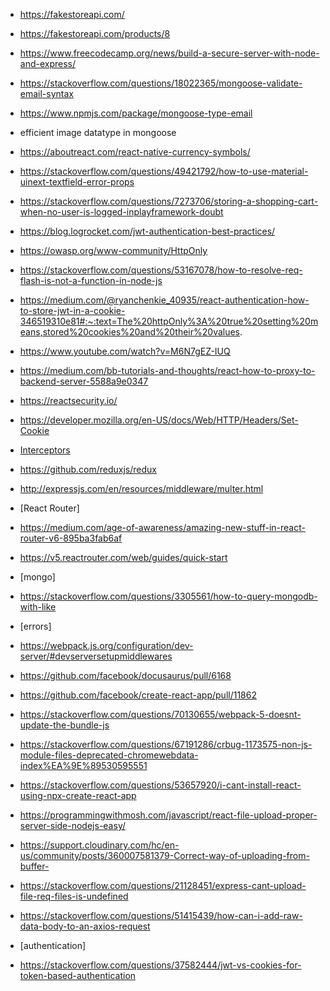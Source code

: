 - https://fakestoreapi.com/
- https://fakestoreapi.com/products/8
- https://www.freecodecamp.org/news/build-a-secure-server-with-node-and-express/
- https://stackoverflow.com/questions/18022365/mongoose-validate-email-syntax
- https://www.npmjs.com/package/mongoose-type-email
- efficient image datatype in mongoose
- https://aboutreact.com/react-native-currency-symbols/
- https://stackoverflow.com/questions/49421792/how-to-use-material-uinext-textfield-error-props
- https://stackoverflow.com/questions/7273706/storing-a-shopping-cart-when-no-user-is-logged-inplayframework-doubt
- https://blog.logrocket.com/jwt-authentication-best-practices/
- https://owasp.org/www-community/HttpOnly
- https://stackoverflow.com/questions/53167078/how-to-resolve-req-flash-is-not-a-function-in-node-js
- https://medium.com/@ryanchenkie_40935/react-authentication-how-to-store-jwt-in-a-cookie-346519310e81#:~:text=The%20httpOnly%3A%20true%20setting%20means,stored%20cookies%20and%20their%20values.
- https://www.youtube.com/watch?v=M6N7gEZ-IUQ
- https://medium.com/bb-tutorials-and-thoughts/react-how-to-proxy-to-backend-server-5588a9e0347
- https://reactsecurity.io/
- https://developer.mozilla.org/en-US/docs/Web/HTTP/Headers/Set-Cookie
- [Interceptors](https://axios-http.com/docs/interceptors)
- https://github.com/reduxjs/redux

- http://expressjs.com/en/resources/middleware/multer.html

- [React Router]
- https://medium.com/age-of-awareness/amazing-new-stuff-in-react-router-v6-895ba3fab6af
- https://v5.reactrouter.com/web/guides/quick-start


- [mongo]
- https://stackoverflow.com/questions/3305561/how-to-query-mongodb-with-like

- [errors]
- https://webpack.js.org/configuration/dev-server/#devserversetupmiddlewares
- https://github.com/facebook/docusaurus/pull/6168
- https://github.com/facebook/create-react-app/pull/11862
- https://stackoverflow.com/questions/70130655/webpack-5-doesnt-update-the-bundle-js
- https://stackoverflow.com/questions/67191286/crbug-1173575-non-js-module-files-deprecated-chromewebdata-index%EA%9E%89530595551
- https://stackoverflow.com/questions/53657920/i-cant-install-react-using-npx-create-react-app
- https://programmingwithmosh.com/javascript/react-file-upload-proper-server-side-nodejs-easy/
- https://support.cloudinary.com/hc/en-us/community/posts/360007581379-Correct-way-of-uploading-from-buffer-
- https://stackoverflow.com/questions/21128451/express-cant-upload-file-req-files-is-undefined
- https://stackoverflow.com/questions/51415439/how-can-i-add-raw-data-body-to-an-axios-request

- [authentication]
- https://stackoverflow.com/questions/37582444/jwt-vs-cookies-for-token-based-authentication
